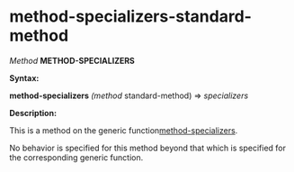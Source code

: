 method-specializers-standard-method
===================================

*Method* **METHOD-SPECIALIZERS**

**Syntax:**

**method-specializers** *(method* standard-method) => *specializers*

**Description:**

This is a method on the generic function[method-specializers](/docs/meta-object-protocol/method-specializers).

No behavior is specified for this method beyond that which is specified for the corresponding generic function.
